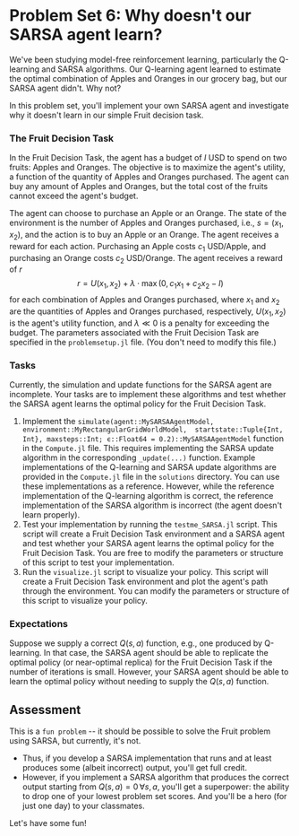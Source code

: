 # Problem Set 6: Why doesn't our SARSA agent learn?
We've been studying model-free reinforcement learning, particularly the Q-learning and SARSA algorithms. Our Q-learning agent learned to estimate the optimal combination of Apples and Oranges in our grocery bag, but our SARSA agent didn't. Why not?

In this problem set, you'll implement your own SARSA agent and investigate why it doesn't learn in our simple Fruit decision task. 

### The Fruit Decision Task
In the Fruit Decision Task, the agent has a budget of $I$ USD to spend on two fruits: Apples and Oranges. 
The objective is to maximize the agent's utility, a function of the quantity of Apples and Oranges purchased. The agent can buy any amount of Apples and Oranges, but the total cost of the fruits cannot exceed the agent's budget.

The agent can choose to purchase an Apple or an Orange. The state of the environment is the number of Apples and Oranges purchased, i.e., $s = (x_{1},x_{2})$, and the action is to buy an Apple or an Orange. The agent receives a reward for each action. Purchasing an Apple costs $c_{1}$ USD/Apple, and purchasing an Orange costs $c_{2}$ USD/Orange. The agent receives a reward of $r$
$$
r = U(x_{1}, x_{2}) + \lambda \cdot \max\left(0, c_{1}x_{1} + c_{2}x_{2} - I\right)
$$
for each combination of Apples and Oranges purchased,
where $x_{1}$ and $x_{2}$ are the quantities of Apples and Oranges purchased, respectively, $U(x_{1}, x_{2})$ is the agent's utility function, and $\lambda\ll{0}$ is a penalty for exceeding the budget. The parameters associated with the Fruit Decision Task are specified in the `problemsetup.jl` file. (You don't need to modify this file.)

### Tasks
Currently, the simulation and update functions for the SARSA agent are incomplete. Your tasks are to implement these algorithms and test whether the SARSA agent learns the optimal policy for the Fruit Decision Task.

1. Implement the `simulate(agent::MySARSAAgentModel, environment::MyRectangularGridWorldModel, 
    startstate::Tuple{Int, Int}, maxsteps::Int; ϵ::Float64 = 0.2)::MySARSAAgentModel` function in the `Compute.jl` file. This requires implementing the SARSA update algorithm in the corresponding `_update(...)` function. Example implementations of the Q-learning and SARSA update algorithms are provided in the `Compute.jl` file in the `solutions` directory. You can use these implementations as a reference. However, while the reference implementation of the Q-learning algorithm is correct, the reference implementation of the SARSA algorithm is incorrect (the agent doesn't learn properly). 
1. Test your implementation by running the `testme_SARSA.jl` script. This script will create a Fruit Decision Task environment and a SARSA agent and test whether your SARSA agent learns the optimal policy for the Fruit Decision Task. You are free to modify the parameters or structure of this script to test your implementation. 
1. Run the `visualize.jl` script to visualize your policy. This script will create a Fruit Decision Task environment and plot the agent's path through the environment. You can modify the parameters or structure of this script to visualize your policy.

### Expectations
Suppose we supply a correct $Q(s, a)$ function, e.g., one produced by Q-learning. In that case, the SARSA agent should be able to replicate the optimal policy  (or near-optimal replica) for the Fruit Decision Task if the number of iterations is small. However, your SARSA agent should be able to learn the optimal policy without needing to supply the $Q(s, a)$ function.

## Assessment
This is a `fun problem` -- it should be possible to solve the Fruit problem using SARSA, but currently, it's not. 
* Thus, if you develop a SARSA implementation that runs and at least produces some (albeit incorrect) output, you'll get full credit. 
* However, if you implement a SARSA algorithm that produces the correct output starting from $Q(s, a) = 0\,\forall{s, a}$, you'll get a superpower: the ability to drop one of your lowest problem set scores. And you'll be a hero (for just one day) to your classmates.

Let's have some fun!